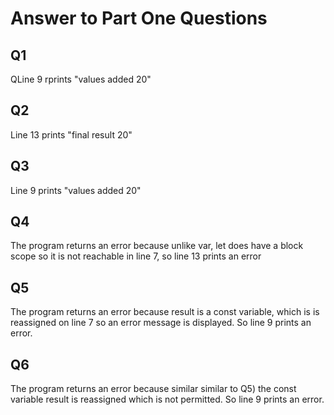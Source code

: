 # Answer to Part One Questions

## Q1
QLine 9 rprints "values added 20" 

## Q2
Line 13 prints "final result 20"

## Q3
Line 9 prints "values added 20"

## Q4
The program returns an error because unlike var, let does have a block scope so it is not reachable in line 7, so line 13 prints an error

## Q5
The program returns an error because result is a const variable, which is is reassigned on line 7 so an error message is displayed. So line 9 prints an error.

## Q6
The program returns an error because similar similar to Q5) the const variable result is reassigned which is not permitted. So line 9 prints an error.

